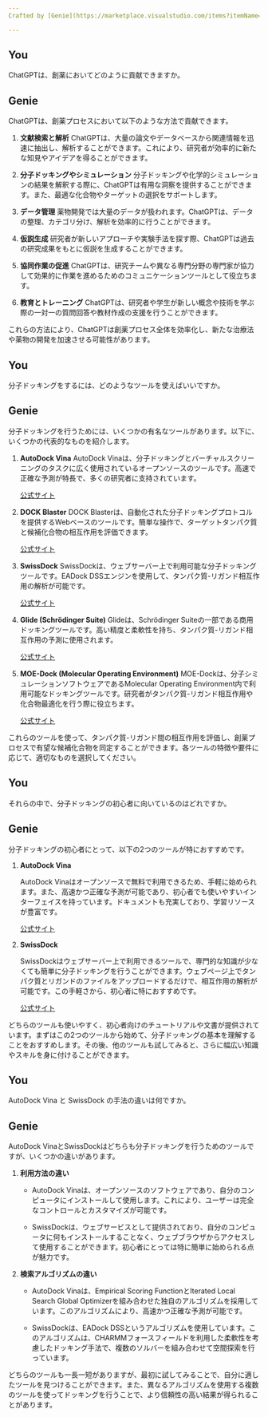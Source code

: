 ```yaml
---
Crafted by [Genie](https://marketplace.visualstudio.com/items?itemName=genieai.chatgpt-vscode)

---
```


## You

ChatGPTは、創薬においてどのように貢献できますか。

## Genie

ChatGPTは、創薬プロセスにおいて以下のような方法で貢献できます。

1. **文献検索と解析**
   ChatGPTは、大量の論文やデータベースから関連情報を迅速に抽出し、解析することができます。これにより、研究者が効率的に新たな知見やアイデアを得ることができます。

2. **分子ドッキングやシミュレーション**
   分子ドッキングや化学的シミュレーションの結果を解釈する際に、ChatGPTは有用な洞察を提供することができます。また、最適な化合物やターゲットの選択をサポートします。

3. **データ管理**
   薬物開発では大量のデータが扱われます。ChatGPTは、データの整理、カテゴリ分け、解析を効率的に行うことができます。

4. **仮説生成**
   研究者が新しいアプローチや実験手法を探す際、ChatGPTは過去の研究成果をもとに仮説を生成することができます。

5. **協同作業の促進**
   ChatGPTは、研究チームや異なる専門分野の専門家が協力して効果的に作業を進めるためのコミュニケーションツールとして役立ちます。

6. **教育とトレーニング**
   ChatGPTは、研究者や学生が新しい概念や技術を学ぶ際の一対一の質問回答や教材作成の支援を行うことができます。

これらの方法により、ChatGPTは創薬プロセス全体を効率化し、新たな治療法や薬物の開発を加速させる可能性があります。

## You

分子ドッキングをするには、どのようなツールを使えばいいですか。

## Genie

分子ドッキングを行うためには、いくつかの有名なツールがあります。以下に、いくつかの代表的なものを紹介します。

1. **AutoDock Vina**
   AutoDock Vinaは、分子ドッキングとバーチャルスクリーニングのタスクに広く使用されているオープンソースのツールです。高速で正確な予測が特長で、多くの研究者に支持されています。
   
   [公式サイト](http://vina.scripps.edu/)

2. **DOCK Blaster**
   DOCK Blasterは、自動化された分子ドッキングプロトコルを提供するWebベースのツールです。簡単な操作で、ターゲットタンパク質と候補化合物の相互作用を評価できます。
   
   [公式サイト](http://blaster.docking.org/)

3. **SwissDock**
   SwissDockは、ウェブサーバー上で利用可能な分子ドッキングツールです。EADock DSSエンジンを使用して、タンパク質-リガンド相互作用の解析が可能です。
   
   [公式サイト](http://www.swissdock.ch/)

4. **Glide (Schrödinger Suite)**
   Glideは、Schrödinger Suiteの一部である商用ドッキングツールです。高い精度と柔軟性を持ち、タンパク質-リガンド相互作用の予測に使用されます。
   
   [公式サイト](https://www.schrodinger.com/glide)

5. **MOE-Dock (Molecular Operating Environment)**
   MOE-Dockは、分子シミュレーションソフトウェアであるMolecular Operating Environment内で利用可能なドッキングツールです。研究者がタンパク質-リガンド相互作用や化合物最適化を行う際に役立ちます。

   [公式サイト](https://www.chemcomp.com/)

これらのツールを使って、タンパク質-リガンド間の相互作用を評価し、創薬プロセスで有望な候補化合物を同定することができます。各ツールの特徴や要件に応じて、適切なものを選択してください。

## You

それらの中で、分子ドッキングの初心者に向いているのはどれですか。

## Genie

分子ドッキングの初心者にとって、以下の2つのツールが特におすすめです。

1. **AutoDock Vina**

   AutoDock Vinaはオープンソースで無料で利用できるため、手軽に始められます。また、高速かつ正確な予測が可能であり、初心者でも使いやすいインターフェイスを持っています。ドキュメントも充実しており、学習リソースが豊富です。

   [公式サイト](http://vina.scripps.edu/)

2. **SwissDock**

   SwissDockはウェブサーバー上で利用できるツールで、専門的な知識が少なくても簡単に分子ドッキングを行うことができます。ウェブページ上でタンパク質とリガンドのファイルをアップロードするだけで、相互作用の解析が可能です。この手軽さから、初心者に特におすすめです。

   [公式サイト](http://www.swissdock.ch/)

どちらのツールも使いやすく、初心者向けのチュートリアルや文書が提供されています。まずはこの2つのツールから始めて、分子ドッキングの基本を理解することをおすすめします。その後、他のツールも試してみると、さらに幅広い知識やスキルを身に付けることができます。

## You

AutoDock Vina と SwissDock の手法の違いは何ですか。

## Genie

AutoDock VinaとSwissDockはどちらも分子ドッキングを行うためのツールですが、いくつかの違いがあります。

1. **利用方法の違い**

   - AutoDock Vinaは、オープンソースのソフトウェアであり、自分のコンピュータにインストールして使用します。これにより、ユーザーは完全なコントロールとカスタマイズが可能です。

   - SwissDockは、ウェブサービスとして提供されており、自分のコンピュータに何もインストールすることなく、ウェブブラウザからアクセスして使用することができます。初心者にとっては特に簡単に始められる点が魅力です。

2. **検索アルゴリズムの違い**

   - AutoDock Vinaは、Empirical Scoring FunctionとIterated Local Search Global Optimizerを組み合わせた独自のアルゴリズムを採用しています。このアルゴリズムにより、高速かつ正確な予測が可能です。

   - SwissDockは、EADock DSSというアルゴリズムを使用しています。このアルゴリズムは、CHARMMフォースフィールドを利用した柔軟性を考慮したドッキング手法で、複数のソルバーを組み合わせて空間探索を行っています。

どちらのツールも一長一短がありますが、最初に試してみることで、自分に適したツールを見つけることができます。また、異なるアルゴリズムを使用する複数のツールを使ってドッキングを行うことで、より信頼性の高い結果が得られることがあります。
